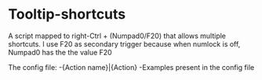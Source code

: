 # Tooltip-shortcuts

A script mapped to right-Ctrl + (Numpad0/F20) that allows multiple shortcuts.
I use F20 as secondary trigger because when numlock is off, Numpad0 has the the value F20

The config file:
-{Action name}|{Action}
-Examples present in the config file
